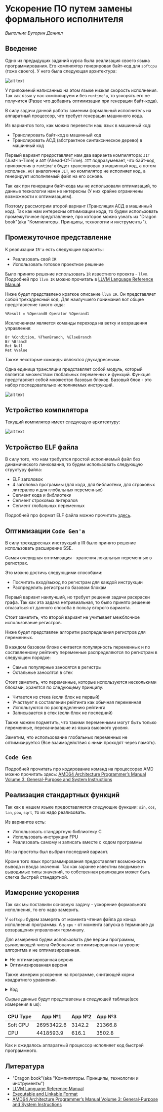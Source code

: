 # Ускорение ПО путем замены формального исполнителя
_Выполнил Буторин Даниил_

## Введение
Одно из предыдущих заданий курса была реализация своего языка программирования.
Его компилятор генерировал байт-код для `softcpu` (тоже своего).
У него была следующая архитектура:

![alt text](images/SoftcpuCompiler.png "Lang Compiler")

У приложений написанных на этом языке низкая скорость исполнения.
Так как язык у нас компилируем и без `runtime'а`, 
то ускорять его не получится (Разве что добавить оптимизации при генерации байт-кода). 

В силу задачи данной работы заменим формальный исполнитель на аппаратный процессор, 
что требует генерации машинного кода.

Из вариантов того, как можно перевести наш язык в машинный код:
- Транслировать байт-код в машинный код
- Транслировать АСД (абстрактное синтаксическое дерево) в машинный код

Первый вариант предоставляет нам два варианта компилятора: `JIT` (Just-In-Time) и `AOT` (Ahead-Of-Time).
`JIT` подразумевает, что байт-код приложения в `runtime'е` будет транслирован в машинный код, а потом исполнен.
`AOT` аналогичен `JIT`, но компилятор не исполняет код, а генерирует исполняемый файл на его основе.

Так как при генерации байт-кода мы не использовали оптимизаций, то данные технологии нам не интересны (У них крайне ограничены возможности к оптимизациям).

Поэтому рассмотрим второй вариант (Трансляция АСД в машинный код).
Так как нам интересны оптимизации кода, то будем использовать промежуточное представление, 
про которое можно узнать из "Dragon book"(aka "Компиляторы. Принципы, технологии и инструменты").

## Промежуточное представление

К реализации `IR'а` есть следующие варианты:
- Реализовать свой `IR`
- Использовать готовое проектное решение

Было принято решение использовать `IR` известного проекта - `llvm`.
Подробней про `llvm IR` можно прочитать в [LLVM Language Reference Manual](https://llvm.org/docs/LangRef.html).

Ниже будет представлено краткое описание `llvm IR`.
Он представляет собой трехадресный код.
Для наилучшего понимания вот общее представление такого кода:

```%Result = %Operand0 Operator %Operand1```

Исключением является команды перехода на ветку и возращения управления:

```
Br %Condition, %ThenBranch, %ElseBranch
Br %Branch 
Ret Null
Ret %Value
``` 

Также некоторые команды являются двухадресными.

Одна единица трансляции представляет собой модуль, который является множеством глобальных переменных и функций. 
Функция представляет собой множество базовых блоков. Базовый блок - это набор последовательно исполняемых инструкций. 

![alt text](images/IR.png "IR")

## Устройство компилятора

Текущий компилятор имеет следующую архитектуру:

![alt text](images/CpuCompiler.png "Lang Compiler")

## Устройство ELF файла

В силу того, что нам требуется простой исполняемый файл без динамического линкования, 
то будем использовать следующую структуру файла:

- ELF заголовок
- 4 заголовка программы (для кода, для библиотеки, для строковых литералов и для глобальных переменных)
- Сегмент кода и библиотеки
- Сегмент строковых литералов
- Сегмент глобальных переменных

Подробней про формат ELF файла можно прочитать [здесь](https://en.wikipedia.org/wiki/Executable_and_Linkable_Format).

## Оптимизации ```Code Gen'а``` 

В силу трехадресных инструкций в IR было принято решение использовать расширение SSE.

Самая очевидная оптимизация - хранения локальных переменных в регистрах.

Это можно достичь следующими способами:
- Посчитать вход/выход по регистрам для каждой инструкции
- Распределить регистры по базовом блокам

Первый вариант наилучший, но требует решения задачи раскраски графа.
Так как эта задача нетривиальная,
то было принято решение отказаться от данного способа в пользу второго варианта.

Стоит заметить, что второй вариант не учитывает межблочное использование регистров.  

Ниже будет представлен алгоритм распределения регистров для переменных.

В каждом базовом блоке считается популярность переменных и по составленному рейтингу переменные распределяются по регистрам в следующем порядке:
- Самые популярные заносятся в регистры
- Остальные заносятся в стек

Стоит заметить, что переменные, которые используются несколькими блоками, хранятся по следующему принципу:
- Читается из стека (если блок не первый)
- Участвует в составлении рейтинга как обычная переменная
- Используются по распределению рейтинга
- Записывается в стек (если блок не последний)

Также можем подметить, что такими переменными могут быть только переменные, 
перекачивавшие из языка высокого уровня.

Заметим, что использование глобальных переменных не оптимизируется (Все взаимодействия с ними проходят через память).

## ```Code Gen```

Подробней прочитать про кодирование команд на процессорах AMD можно прочитать здесь: 
[AMD64 Architecture Programmer’s Manual Volume 3: General-Purpose and System Instructions](https://www.amd.com/system/files/TechDocs/24594.pdf)

## Реализация стандартных функций

Так как в нашем языке предоставляется следующие функции: `sin`, `cos`, `tan`, `pow`, `sqrt`, то их надо реализовать.

Из вариантов есть:
- Использовать стандартную библиотеку C
- Использовать инструкции FPU
- Реализовать самому и записать вместе с кодом программы

Из-за простоты был выбран последний вариант.

Кроме того язык программирования предоставляет возможность вывода и ввода значения. Так как заранее известны вводимые и выводимые типы значений, 
то собственная реализация может быть слегка быстрей стандартной.

## Измерение ускорения

Так как мы поставили основную задачу - ускорение формального исполнения, то его надо замерить.

У `softcpu` будем замерять от момента чтения файла до конца исполнения программы.
А у `cpu` - от момента запуска в терминале до возвращения управления терминалу.

Для измерения будем использовать две версии программы, вычисляющей числа Фибоначчи: оптимизированная на уровне алгоритма и не оптимизированная.

<details>
<summary> Не оптимизированная версия </summary>

```kotlin
fun Fibonachi(n: Double): Double
{
  if (n < 3)
    return 1;
  return Fibonachi(n - 1) + Fibonachi(n - 2);
}

fun main(): Void
{
  Fibonachi(25);
}
```

</details>

<details>
<summary> Оптимизированная версия </summary>

```kotlin
fun Fibonachi(n: Double): Double
{
  if (n < 3)
    return 1;

  var  first: Double = 1;
  var second: Double = 1;

  var i = 0;
  while (i != n - 2)
  {
    var temp = first + second;
    first  = second;
    second =   temp;
    i = i + 1;
  }
  
  return second;
}

fun main(): Void
{
  Fibonachi(45);
}
```

</details>

Также измерим ускорение на программе, считающей корни квадратного уравнения.

<details>
<summary> Код </summary>

```kotlin
fun evalLine(k: Double, b: Double): Double
{
    if (k == 0)
      if (b == 0)
        return NaN;
      else
        return NaN;
    else
      return -b/k;
}

fun evalQuadra()
{
  var a: Double = 1;
  var b: Double = 2;
  var c: Double = 1;

  if (a == 0)
  {
    evalLine(b, c);
    return;
  }

  var D: Double = b*b - 4*a*c;

  if (D < 0)
    return;
  else if (D == 0)
    val root = -b/(2*a);
  else
  {
    D = sqrt(D);
    val  firstRoot = (-b+D)/(2*a);
    val secondRoot = (-b-D)/(2*a);
  }
  return;
}

fun main(): Void
{
  var n = 100;
   
  var i = 0;
  while (i != n)
  {
    evalQuadra();
    i = i + 1;
  }
}
```

</details>

Сырые данные будут представлены в следующей таблице(все измерения в us):

| CPU Type | App №1       | App №2  | App №3  |
| -------- | -----------| ------- | --------|
| Soft CPU | 26953422.6 | 3142.2  | 21366.8 |
| CPU      | 4418593.9  | 616.1   | 3502.8  |

Как и ожидалось аппаратный процессор исполняет код быстрей программного.

## Литература

- "Dragon book"(aka "Компиляторы. Принципы, технологии и инструменты")
- [LLVM Language Reference Manual](https://llvm.org/docs/LangRef.html)
- [Executable and Linkable Format](https://en.wikipedia.org/wiki/Executable_and_Linkable_Format)
- [AMD64 Architecture Programmer’s Manual Volume 3: General-Purpose and System Instructions](https://www.amd.com/system/files/TechDocs/24594.pdf)